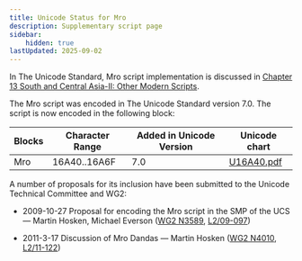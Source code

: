 ```yaml
---
title: Unicode Status for Mro
description: Supplementary script page
sidebar:
    hidden: true
lastUpdated: 2025-09-02
---
```


In The Unicode Standard, Mro script implementation is discussed in [Chapter 13 South and Central Asia-II: Other Modern Scripts](http://www.unicode.org/versions/latest/ch13.pdf).

[comment]: # (end of intro)

[comment]: # (start of blocks)

The Mro script was encoded in The Unicode Standard version 7.0. The script is now encoded in the following block:

| Blocks | Character Range | Added in Unicode Version | Unicode chart |
| ------ | --------------- | ------------------------ | ------------- |
| Mro  | 16A40..16A6F | 7.0 | [U16A40.pdf](http://www.unicode.org/charts/PDF/U16A40.pdf) |

[comment]: # (end of blocks)

[comment]: # (start of chars)



[comment]: # (end of chars)

[comment]: # (start of rest)

A number of proposals for its inclusion have been submitted to the Unicode Technical Committee and WG2:

- 2009-10-27 Proposal for encoding the Mro script in the SMP of the UCS — Martin Hosken, Michael Everson ([WG2 N3589](https://www.unicode.org/wg2/docs/n3589.pdf), [L2/09-097](http://www.unicode.org/cgi-bin/GetMatchingDocs.pl?L2/09-097))

- 2011-3-17 Discussion of Mro Dandas — Martin Hosken        ([WG2 N4010](https://www.unicode.org/wg2/docs/n4010.pdf), [L2/11-122](http://www.unicode.org/cgi-bin/GetMatchingDocs.pl?L2/11-122))
